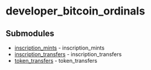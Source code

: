 # developer_bitcoin_ordinals

<!-- CUSTOM DOCS START -->

<!-- CUSTOM DOCS END -->

## Submodules
- [inscription_mints](inscription_mints/README.md) - inscription_mints
- [inscription_transfers](inscription_transfers/README.md) - inscription_transfers
- [token_transfers](token_transfers/README.md) - token_transfers

